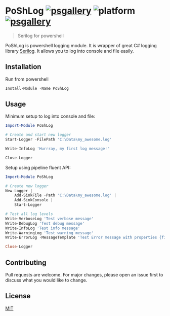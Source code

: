 # PoShLog [![psgallery](https://img.shields.io/powershellgallery/v/poshlog.svg)](https://www.powershellgallery.com/packages/PoShLog/) ![platform](https://img.shields.io/powershellgallery/p/poshlog.svg) [![psgallery](https://img.shields.io/powershellgallery/dt/poshlog.svg)](https://www.powershellgallery.com/packages/PoShLog/)

>Serilog for powershell

PoShLog is powershell logging module. It is wrapper of great C# logging library [Serilog](https://serilog.net/).
It allows you to log into console and file easily.

## Installation

Run from powershell

```ps1
Install-Module -Name PoShLog
```

## Usage

Minimum setup to log into console and file:

```ps1
Import-Module PoShLog

# Create and start new logger
Start-Logger -FilePath 'C:\Data\my_awesome.log'

Write-InfoLog 'Hurrray, my first log message!'

Close-Logger
```

Setup using pipeline fluent API:

```ps1
Import-Module PoShLog

# Create new logger
New-Logger |
    Add-SinkFile -Path 'C:\Data\my_awesome.log' |
    Add-SinkConsole |
    Start-Logger

# Test all log levels
Write-VerboseLog 'Test verbose message'
Write-DebugLog 'Test debug message'
Write-InfoLog 'Test info message'
Write-WarningLog 'Test warning message'
Write-ErrorLog -MessageTemplate 'Test Error message with properties {first}, {second}' -PropertyValues 'test1', 123

Close-Logger
```

## Contributing

Pull requests are welcome. For major changes, please open an issue first to discuss what you would like to change.

## License

[MIT](https://github.com/TomasBouda/PoShLog/blob/master/LICENSE)